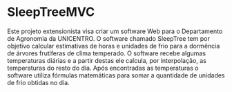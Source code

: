 # SleepTreeMVC
Este projeto extensionista visa criar um software Web para o Departamento de Agronomia da UNICENTRO.
O software chamado SleepTree tem por objetivo calcular estimativas de horas e unidades de frio para a dormência de árvores frutíferas de clima temperado.
O software recebe algumas temperaturas diárias e a partir destas ele calcula, por interpolação, as temperaturas do resto do dia. Após encontradas as temperaturas o software utiliza fórmulas matemáticas para somar a quantidade de unidades de frio obtidas no dia.
